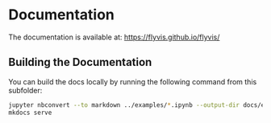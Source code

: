 # Documentation

The documentation is available at: <https://flyvis.github.io/flyvis/>

## Building the Documentation

You can build the docs locally by running the following command from this subfolder:

```bash
jupyter nbconvert --to markdown ../examples/*.ipynb --output-dir docs/examples/
mkdocs serve
```

<!-- The docs can be updated to GitHub using:

```bash
jupyter nbconvert --to markdown ../examples/*.ipynb --output-dir docs/examples/
mkdocs gh-deploy
``` -->

